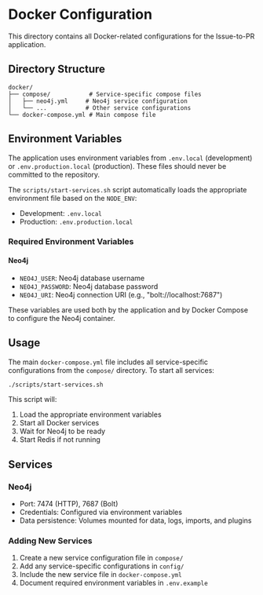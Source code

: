 # Docker Configuration

This directory contains all Docker-related configurations for the Issue-to-PR application.

## Directory Structure

```
docker/
├── compose/           # Service-specific compose files
│   ├── neo4j.yml     # Neo4j service configuration
│   └── ...           # Other service configurations
└── docker-compose.yml # Main compose file
```

## Environment Variables

The application uses environment variables from `.env.local` (development) or `.env.production.local` (production). These files should never be committed to the repository.

The `scripts/start-services.sh` script automatically loads the appropriate environment file based on the `NODE_ENV`:

- Development: `.env.local`
- Production: `.env.production.local`

### Required Environment Variables

#### Neo4j

- `NEO4J_USER`: Neo4j database username
- `NEO4J_PASSWORD`: Neo4j database password
- `NEO4J_URI`: Neo4j connection URI (e.g., "bolt://localhost:7687")

These variables are used both by the application and by Docker Compose to configure the Neo4j container.

## Usage

The main `docker-compose.yml` file includes all service-specific configurations from the `compose/` directory. To start all services:

```bash
./scripts/start-services.sh
```

This script will:

1. Load the appropriate environment variables
2. Start all Docker services
3. Wait for Neo4j to be ready
4. Start Redis if not running

## Services

### Neo4j

- Port: 7474 (HTTP), 7687 (Bolt)
- Credentials: Configured via environment variables
- Data persistence: Volumes mounted for data, logs, imports, and plugins

### Adding New Services

1. Create a new service configuration file in `compose/`
2. Add any service-specific configurations in `config/`
3. Include the new service file in `docker-compose.yml`
4. Document required environment variables in `.env.example`
